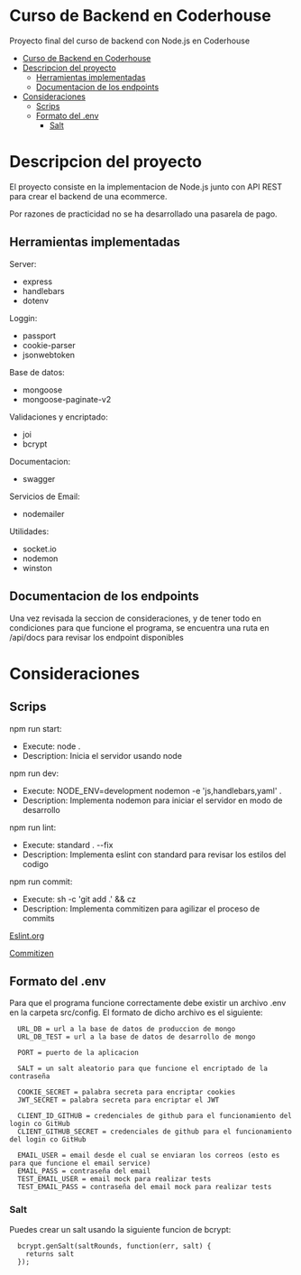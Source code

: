 # Curso de Backend en Coderhouse

Proyecto final del curso de backend con Node.js en Coderhouse

- [Curso de Backend en Coderhouse](#curso-de-backend-en-coderhouse)
- [Descripcion del proyecto](#descripcion-del-proyecto)
  - [Herramientas implementadas](#herramientas-implementadas)
  - [Documentacion de los endpoints](#documentacion-de-los-endpoints)
- [Consideraciones](#consideraciones)
  - [Scrips](#scrips)
  - [Formato del .env](#formato-del-env)
    - [Salt](#salt)

# Descripcion del proyecto

El proyecto consiste en la implementacion de Node.js junto con API REST para crear el backend de una ecommerce.

Por razones de practicidad no se ha desarrollado una pasarela de pago.

## Herramientas implementadas

Server:
* express
* handlebars
* dotenv

Loggin:
* passport
* cookie-parser
* jsonwebtoken

Base de datos:
* mongoose
* mongoose-paginate-v2

Validaciones y encriptado:
* joi
* bcrypt

Documentacion:
* swagger

Servicios de Email:
* nodemailer

Utilidades:
* socket.io
* nodemon
* winston

## Documentacion de los endpoints

Una vez revisada la seccion de consideraciones, y de tener todo en condiciones para que funcione el programa, se encuentra una ruta en /api/docs para revisar los endpoint disponibles

# Consideraciones

## Scrips

npm run start:
  * Execute: node .
  * Description: Inicia el servidor usando node

npm run dev:
  * Execute: NODE_ENV=development nodemon -e 'js,handlebars,yaml' .
  * Description: Implementa nodemon para iniciar el servidor en modo de desarrollo

npm run lint:
  * Execute: standard . --fix
  * Description: Implementa eslint con standard para revisar los estilos del codigo

npm run commit:
  * Execute: sh -c 'git add .' && cz
  * Description: Implementa commitizen para agilizar el proceso de commits

[Eslint.org](https://eslint.org/)

[Commitizen](https://www.npmjs.com/package/commitizen)

## Formato del .env

Para que el programa funcione correctamente debe existir un archivo .env en la carpeta src/config.
El formato de dicho archivo es el siguiente:

```
  URL_DB = url a la base de datos de produccion de mongo
  URL_DB_TEST = url a la base de datos de desarrollo de mongo

  PORT = puerto de la aplicacion

  SALT = un salt aleatorio para que funcione el encriptado de la contraseña

  COOKIE_SECRET = palabra secreta para encriptar cookies
  JWT_SECRET = palabra secreta para encriptar el JWT

  CLIENT_ID_GITHUB = credenciales de github para el funcionamiento del login co GitHub
  CLIENT_GITHUB_SECRET = credenciales de github para el funcionamiento del login co GitHub

  EMAIL_USER = email desde el cual se enviaran los correos (esto es para que funcione el email service)
  EMAIL_PASS = contraseña del email
  TEST_EMAIL_USER = email mock para realizar tests
  TEST_EMAIL_PASS = contraseña del email mock para realizar tests
```

### Salt 

Puedes crear un salt usando la siguiente funcion de bcrypt:



```JavaScript:
  bcrypt.genSalt(saltRounds, function(err, salt) {
    returns salt
  });
```

